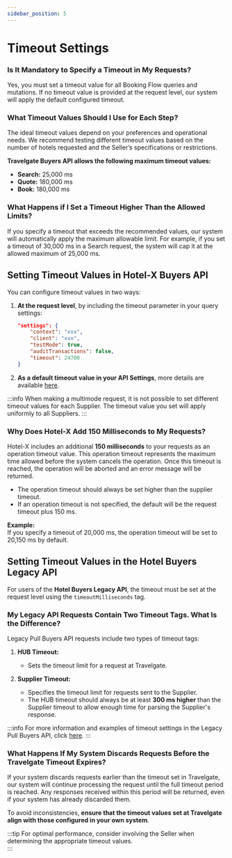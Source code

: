 ```yaml
---
sidebar_position: 5
---
```


# Timeout Settings

### Is It Mandatory to Specify a Timeout in My Requests?
Yes, you must set a timeout value for all Booking Flow queries and mutations. If no timeout value is provided at the request level, our system will apply the default configured timeout.

### What Timeout Values Should I Use for Each Step?
The ideal timeout values depend on your preferences and operational needs. We recommend testing different timeout values based on the number of hotels requested and the Seller’s specifications or restrictions.

**Travelgate Buyers API allows the following maximum timeout values:**

- **Search:** 25,000 ms
- **Quote:** 180,000 ms
- **Book:** 180,000 ms

### What Happens if I Set a Timeout Higher Than the Allowed Limits?
If you specify a timeout that exceeds the recommended values, our system will automatically apply the maximum allowable limit. For example, if you set a timeout of 30,000 ms in a Search request, the system will cap it at the allowed maximum of 25,000 ms.

## Setting Timeout Values in Hotel-X Buyers API
You can configure timeout values in two ways:

1. **At the request level**, by including the timeout parameter in your query settings:

    ```json
    "settings": {
        "context": "xxx",
        "client": "xxx",
        "testMode": true,
        "auditTransactions": false,
        "timeout": 24700
    }
    ```

2. **As a default timeout value in your API Settings**, more details are available [here](/kb/app-features/connections/api-settings/).

:::info 
When making a multimode request, it is not possible to set different timeout values for each Supplier. The timeout value you set will apply uniformly to all Suppliers.
:::

### Why Does Hotel-X Add 150 Milliseconds to My Requests?
Hotel-X includes an additional **150 milliseconds** to your requests as an operation timeout value. This operation timeout represents the maximum time allowed before the system cancels the operation. Once this timeout is reached, the operation will be aborted and an error message will be returned.

- The operation timeout should always be set higher than the supplier timeout.
- If an operation timeout is not specified, the default will be the request timeout plus 150 ms.

**Example:**  
If you specify a timeout of 20,000 ms, the operation timeout will be set to 20,150 ms by default.

## Setting Timeout Values in the Hotel Buyers Legacy API
For users of the **Hotel Buyers Legacy API**, the timeout must be set at the request level using the `timeoutMilliseconds` tag.

### My Legacy API Requests Contain Two Timeout Tags. What Is the Difference?
Legacy Pull Buyers API requests include two types of timeout tags:

1. **HUB Timeout:**  
   - Sets the timeout limit for a request at Travelgate.

2. **Supplier Timeout:**  
   - Specifies the timeout limit for requests sent to the Supplier.  
   - The HUB timeout should always be at least **300 ms higher** than the Supplier timeout to allow enough time for parsing the Supplier's response.

:::info
For more information and examples of timeout settings in the Legacy Pull Buyers API, click [here](/docs/apis/for-buyers/legacy-pull-buyers-api/booking-flow/avail).
:::

### What Happens If My System Discards Requests Before the Travelgate Timeout Expires?
If your system discards requests earlier than the timeout set in Travelgate, our system will continue processing the request until the full timeout period is reached. Any responses received within this period will be returned, even if your system has already discarded them.

To avoid inconsistencies, **ensure that the timeout values set at Travelgate align with those configured in your own system**.

:::tip
For optimal performance, consider involving the Seller when determining the appropriate timeout values.  
:::
